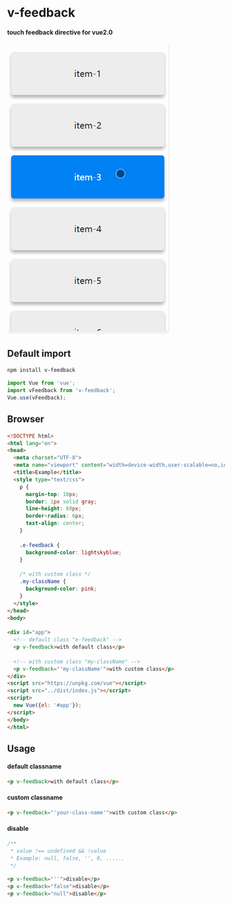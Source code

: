 # v-feedback

#### touch feedback directive for vue2.0 

![gif preview](example.gif)

## Default import
```
npm install v-feedback
```

```javascript
import Vue from 'vue';
import vFeedback from 'v-feedback';
Vue.use(vFeedback);
```

## Browser
```html
<!DOCTYPE html>
<html lang="en">
<head>
  <meta charset="UTF-8">
  <meta name="viewport" content="width=device-width,user-scalable=no,initial-scale=1"/>
  <title>Example</title>
  <style type="text/css">
    p {
      margin-top: 10px;
      border: 1px solid gray;
      line-height: 60px;
      border-radius: 6px;
      text-align: center;
    }

    .e-feedback {
      background-color: lightskyblue;
    }

    /* with custom class */
    .my-className {
      background-color: pink;
    }
  </style>
</head>
<body>

<div id="app">
  <!-- default class "e-feedback" -->
  <p v-feedback>with default class</p>

  <!-- with custom class "my-className" -->
  <p v-feedback="'my-className'">with custom class</p>
</div>
<script src="https://unpkg.com/vue"></script>
<script src="../dist/index.js"></script>
<script>
  new Vue({el: '#app'});
</script>
</body>
</html>

```

## Usage
#### default classname
```html
<p v-feedback>with default class</p>
```

#### custom classname
```html
<p v-feedback="'your-class-name'">with custom class</p>
```
#### disable
```javascript
/**
 * value !== undefined && !value 
 * Example: null, false, '', 0, ......
 */
```
```html
<p v-feedback="''">disable</p>
<p v-feedback="false">disable</p>
<p v-feedback="null">disable</p>
```
